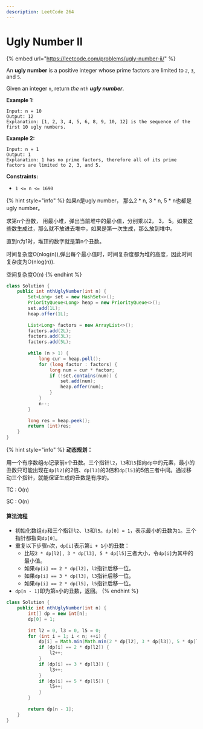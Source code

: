 ```yaml
---
description: LeetCode 264
---
```


# Ugly Number II

{% embed url="https://leetcode.com/problems/ugly-number-ii/" %}



An **ugly number** is a positive integer whose prime factors are limited to `2`, `3`, and `5`.

Given an integer `n`, return _the_ `nth` _**ugly number**_.

**Example 1:**

```
Input: n = 10
Output: 12
Explanation: [1, 2, 3, 4, 5, 6, 8, 9, 10, 12] is the sequence of the first 10 ugly numbers.
```

**Example 2:**

```
Input: n = 1
Output: 1
Explanation: 1 has no prime factors, therefore all of its prime factors are limited to 2, 3, and 5.
```

**Constraints:**

* `1 <= n <= 1690`

{% hint style="info" %}
如果n是ugly number， 那么2 \* n, 3 \* n, 5 \* n也都是ugly number。

求第n个丑数， 用最小堆，弹出当前堆中的最小值，分别乘以2， 3， 5。如果这些数生成过，那么就不放进去堆中，如果是第一次生成，那么放到堆中。

直到n为1时，堆顶的数字就是第n个丑数。

时间复杂度O(nlog(n)),弹出每个最小值时，时间复杂度都为堆的高度，因此时间复杂度为O(nlog(n)).

空间复杂度O(n)
{% endhint %}

```java
class Solution {
    public int nthUglyNumber(int n) {
        Set<Long> set = new HashSet<>();
        PriorityQueue<Long> heap = new PriorityQueue<>();
        set.add(1L);
        heap.offer(1L);
        
        List<Long> factors = new ArrayList<>();
        factors.add(2L);
        factors.add(3L);
        factors.add(5L);
        
        while (n > 1) {
            long cur = heap.poll();
            for (long factor : factors) {
                long num = cur * factor;
                if (!set.contains(num)) {
                    set.add(num);
                    heap.offer(num);
                }
            }
            n--;
        }
        
        long res = heap.peek();
        return (int)res;
    }
}
```

{% hint style="info" %}
**动态规划：**

用一个有序数组`dp`记录前`n`个丑数。三个指针`l2`，`l3`和`l5`指向`dp`中的元素，最小的丑数只可能出现在`dp[l2]`的2倍、`dp[l3]`的3倍和`dp[l5]`的5倍三者中间。通过移动三个指针，就能保证生成的丑数是有序的。

TC : O(n)

SC : O(n)

#### 算法流程

* 初始化数组`dp`和三个指针`l2`、`l3`和`l5`。`dp[0] = 1`，表示最小的丑数为`1`。三个指针都指向`dp[0]`。
* 重复以下步骤`n`次，`dp[i]`表示第`i + 1`小的丑数：
  * 比较`2 * dp[l2], 3 * dp[l3], 5 * dp[l5]`三者大小，令`dp[i]`为其中的最小值。
  * 如果`dp[i] == 2 * dp[l2]`，`l2`指针后移一位。
  * 如果`dp[i] == 3 * dp[l3]`，`l3`指针后移一位。
  * 如果`dp[i] == 2 * dp[l5]`，`l5`指针后移一位。
* `dp[n - 1]`即为第`n`小的丑数，返回。
{% endhint %}

```java
class Solution {
    public int nthUglyNumber(int n) {
        int[] dp = new int[n];
        dp[0] = 1;
        
        int l2 = 0, l3 = 0, l5 = 0;
        for (int i = 1; i < n; ++i) {
            dp[i] = Math.min(Math.min(2 * dp[l2], 3 * dp[l3]), 5 * dp[l5]);
            if (dp[i] == 2 * dp[l2]) {
                l2++;
            }
            if (dp[i] == 3 * dp[l3]) {
                l3++;
            }
            if (dp[i] == 5 * dp[l5]) {
                l5++;
            }
        }
        
        return dp[n - 1];
    }
}
```
